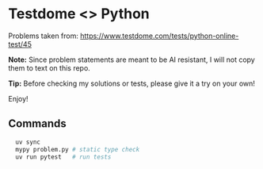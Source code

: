 # Testdome <> Python

Problems taken from: https://www.testdome.com/tests/python-online-test/45

**Note:** Since problem statements are meant to be AI resistant, I will not copy
them to text on this repo.

**Tip:** Before checking my solutions or tests, please give it a try on your own!

Enjoy!

## Commands

```bash
  uv sync
  mypy problem.py # static type check
  uv run pytest   # run tests
```